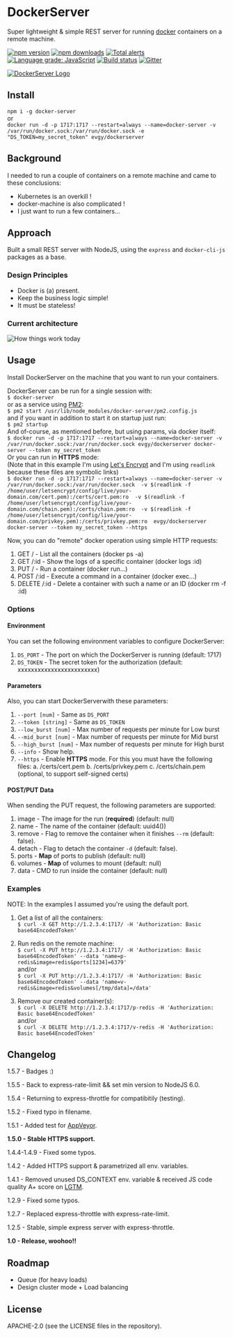 # DockerServer
Super lightweight & simple REST server for running [docker](https://docker.com/ "docker") containers on a remote machine.

[![npm version](https://badge.fury.io/js/docker-server.svg)](https://badge.fury.io/js/docker-server)
[![npm downloads](https://img.shields.io/npm/dm/docker-server.svg)](https://www.npmjs.com/package/docker-server)
[![Total alerts](https://img.shields.io/lgtm/alerts/g/freaker2k7/dockerserver.svg?logo=lgtm&logoWidth=18)](https://lgtm.com/projects/g/freaker2k7/dockerserver/alerts/)
[![Language grade: JavaScript](https://img.shields.io/lgtm/grade/javascript/g/freaker2k7/dockerserver.svg?logo=lgtm&logoWidth=18)](https://lgtm.com/projects/g/freaker2k7/dockerserver/context:javascript)
[![Build status](https://ci.appveyor.com/api/projects/status/rwbo4jvqp4032boj/branch/master?svg=true)](https://ci.appveyor.com/project/freaker2k7/dockerserver/branch/master)
[![Gitter](https://badges.gitter.im/freaker2k7-dockerserver/community.svg)](https://gitter.im/freaker2k7-dockerserver/community?utm_source=badge&utm_medium=badge&utm_campaign=pr-badge)
<br>

<a href="https://dockerserver.io/" title="DockerServer Logo" target="_blank">
	<img src="https://i.imgur.com/14Cypln.png" alt="DockerServer Logo" title="DockerServer Logo" style="box-shadow: none;">
</a>

## Install
`npm i -g docker-server`<br>
or<br>
`docker run -d -p 1717:1717 --restart=always --name=docker-server -v /var/run/docker.sock:/var/run/docker.sock -e "DS_TOKEN=my_secret_token" evgy/dockerserver`

## Background
I needed to run a couple of containers on a remote machine and came to these conclusions:
* Kubernetes is an overkill !
* docker-machine is also complicated !
* I just want to run a few containers...

## Approach
Built a small REST server with NodeJS, using the `express` and `docker-cli-js` packages as a base.

### Design Principles
* Docker is (a) present.
* Keep the business logic simple!
* It must be stateless!

### Current architecture
<img alt="How things work today" src="https://i.imgur.com/S45VhXe.png" />

## Usage
Install DockerServer on the machine that you want to run your containers.

DockerServer can be run for a single session with:<br>
`$ docker-server`<br>
or as a service using [PM2](https://pm2.keymetrics.io/ "PM2"):<br>
`$ pm2 start /usr/lib/node_modules/docker-server/pm2.config.js`<br>
and if you want in addition to start it on startup just run:<br>
`$ pm2 startup`<br>
And of-course, as mentioned before, but using params, via docker itself:<br>
`$ docker run -d -p 1717:1717 --restart=always --name=docker-server -v /var/run/docker.sock:/var/run/docker.sock evgy/dockerserver docker-server --token my_secret_token`<br>
Or you can run in **HTTPS** mode:<br>
(Note that in this example I'm using [Let's Encrypt](https://letsencrypt.org/ "Let's Encrypt") and I'm using `readlink` because these files are symbolic links)<br>
`$ docker run -d -p 1717:1717 --restart=always --name=docker-server -v /var/run/docker.sock:/var/run/docker.sock 
-v $(readlink -f /home/user/letsencrypt/config/live/your-domain.com/cert.pem):/certs/cert.pem:ro 
-v $(readlink -f /home/user/letsencrypt/config/live/your-domain.com/chain.pem):/certs/chain.pem:ro 
-v $(readlink -f /home/user/letsencrypt/config/live/your-domain.com/privkey.pem):/certs/privkey.pem:ro 
evgy/dockerserver docker-server --token my_secret_token --https`

Now, you can do "remote" docker operation using simple HTTP requests:

1. GET / - List all the containers (docker ps -a)
2. GET /:id - Show the logs of a specific container (docker logs :id)
3. PUT / - Run a container (docker run...)
4. POST /:id - Execute a command in a container (docker exec...)
5. DELETE /:id - Delete a container with such a name or an ID (docker rm -f :id)

### Options
#### Environment
You can set the following environment variables to configure DockerServer:

1. `DS_PORT` - The port on which the DockerServer is running (default: 1717)
2. `DS_TOKEN` - The secret token for the authorization (default: xxxxxxxxxxxxxxxxxxxxxxxx)

#### Parameters
Also, you can start DockerServerwith these parameters:

1. `--port [num]` - Same as `DS_PORT`
2. `--token [string]` - Same as `DS_TOKEN`
3. `--low_burst [num]` - Max number of requests per minute for Low burst
4. `--mid_burst [num]` - Max number of requests per minute for Mid burst
5. `--high_burst [num]` - Max number of requests per minute for High burst
6. `--info` - Show help.
7. `--https` - Enable **HTTPS** mode. For this you must have the following files:
	a. /certs/cert.pem
	b. /certs/privkey.pem
	c. /certs/chain.pem (optional, to support self-signed certs)


#### POST/PUT Data
When sending the PUT request, the following parameters are supported:

1. image - The image for the run (**required**) (default: null)
2. name - The name of the container (default: uuid4())
3. remove - Flag to remove the container when it finishes `--rm` (default: false).
4. detach - Flag to detach the container `-d` (default: false).
5. ports - **Map** of ports to publish (default: null)
6. volumes - **Map** of volumes to mount (default: null)
7. data - CMD to run inside the container (default: null)

### Examples
NOTE: In the examples I assumed you're using the default port.

1. Get a list of all the containers:<br>
`$ curl -X GET http://1.2.3.4:1717/ -H 'Authorization: Basic base64EncodedToken'`

2. Run redis on the remote machine:<br>
`$ curl -X PUT http://1.2.3.4:1717/ -H 'Authorization: Basic base64EncodedToken' --data 'name=p-redis&image=redis&ports[1234]=6379'`<br>
and/or<br>
`$ curl -X PUT http://1.2.3.4:1717/ -H 'Authorization: Basic base64EncodedToken' --data 'name=v-redis&image=redis&volumes[/tmp/data]=/data'`

3. Remove our created container(s):<br>
`$ curl -X DELETE http://1.2.3.4:1717/p-redis -H 'Authorization: Basic base64EncodedToken'`<br>
and/or<br>
`$ curl -X DELETE http://1.2.3.4:1717/v-redis -H 'Authorization: Basic base64EncodedToken'`


## Changelog

1.5.7 - Badges :)

1.5.5 - Back to express-rate-limit && set min version to NodeJS 6.0.

1.5.4 - Returning to express-throttle for compatibitily (testing).

1.5.2 - Fixed typo in filename.

1.5.1 - Added test for [AppVeyor](https://appveyor.com/ "AppVeyor").

**1.5.0 - Stable HTTPS support.**

1.4.4-1.4.9 - Fixed some typos.

1.4.2 - Added HTTPS support & parametrized all env. variables.

1.4.1 - Removed unused DS_CONTEXT env. variable & received JS code quality A+ score on [LGTM](https://lgtm.com "LGTM").

1.2.9 - Fixed some typos.

1.2.7 - Replaced express-throttle with express-rate-limit.

1.2.5 - Stable, simple express server with express-throttle.

**1.0 - Release, woohoo!!**

## Roadmap
* Queue (for heavy loads)
* Design cluster mode + Load balancing

## License
APACHE-2.0 (see the LICENSE files in the repository).